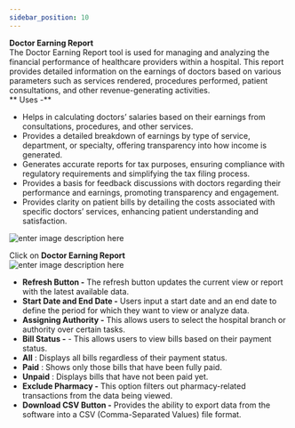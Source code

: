 ```yaml
---
sidebar_position: 10
---
```




**Doctor Earning Report**  
The Doctor Earning Report tool is used for managing and analyzing the
financial performance of healthcare providers within a hospital. This report
provides detailed information on the earnings of doctors based on various
parameters such as services rendered, procedures performed, patient
consultations, and other revenue-generating activities.  
** Uses -**

- Helps in calculating doctors’ salaries based on their earnings from consultations, procedures, and other services.
- Provides a detailed breakdown of earnings by type of service, department, or specialty, offering transparency into how income is generated.
- Generates accurate reports for tax purposes, ensuring compliance with regulatory requirements and simplifying the tax filing process.
- Provides a basis for feedback discussions with doctors regarding their performance and earnings, promoting transparency and engagement.
- Provides clarity on patient bills by detailing the costs associated with specific doctors’ services, enhancing patient understanding and satisfaction.

![enter image description
here](https://res.cloudinary.com/teleopdassets/image/upload/v1717565228/Screenshot_2024-06-05_110105_xbqmqo.png)

Click on **Doctor Earning Report**  
![enter image description
here](https://res.cloudinary.com/teleopdassets/image/upload/v1717565545/Screenshot_2024-06-05_110438_lrkore.png)

- **Refresh Button -** The refresh button updates the current view or report with the latest available data.
- **Start Date and End Date -** Users input a start date and an end date to define the period for which they want to view or analyze data.
- **Assigning Authority -** This allows users to select the hospital branch or authority over certain tasks.
- **Bill Status -** \- This allows users to view bills based on their payment status.
- **All** : Displays all bills regardless of their payment status.
- **Paid** : Shows only those bills that have been fully paid.
- **Unpaid** : Displays bills that have not been paid yet.
- **Exclude Pharmacy -** This option filters out pharmacy-related transactions from the data being viewed.
- **Download CSV Button -** Provides the ability to export data from the software into a CSV (Comma-Separated Values) file format.
